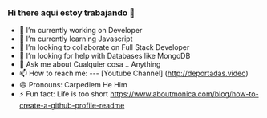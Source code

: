 ### Hi there aqui estoy trabajando 👋

<!--
**deportadas/deportadas** is a ✨ _special_ ✨ repository because its `README.md` (this file) appears on your GitHub profile.
-->

- 🔭 I’m currently working on Developer
- 🌱 I’m currently learning Javascript
- 👯 I’m looking to collaborate on Full Stack Developer
- 🤔 I’m looking for help with Databases like MongoDB
- 💬 Ask me about Cualquier cosa .. Anything
- 📫 How to reach me: --- [Youtube Channel] (http://deportadas.video)
- 😄 Pronouns: Carpediem He Him
- ⚡ Fun fact: Life is too short https://www.aboutmonica.com/blog/how-to-create-a-github-profile-readme

